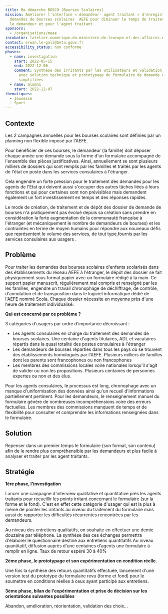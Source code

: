 ```yaml
---
title: Ma démarche BOSCO (Bourses Scolaires)
mission: Améliorer l'interface « demandeur- agent traitant » d'enregistrement des
  demandes de bourses scolaires  AEFE pour diminuer le temps de traitement pour
  le demandeur et pour l'agent traitant
sponsors:
  - /organisations/meae
incubator: latelier.numerique.du.ministere.de.leurope.et.des.affaires.etrangeres
contact: erwan.le-gall@beta.gouv.fr
accessibility_status: non conforme
phases:
  - name: investigation
    start: 2022-05-15
    end: 2022-12-06
    comment: Synthèse des irritants par les utilisateurs et validation des attentes
      avec solution technique et prototypage du formulaire de demande de bourses à l'aide de Démarches
      simplifiées
  - name: alumni
    start: 2022-12-07
thematiques:
  - Jeunesse
  - Sport
---
```


## Contexte

Les 2 campagnes annuelles pour les bourses scolaires sont définies par un planning non flexible imposé par l'AEFE.

Pour bénéficier de ces bourses, le demandeur (la famille) doit déposer chaque année une demande sous la forme d'un formulaire accompagné de l'ensemble des pièces justificatives. Ainsi, annuellement se sont plusieurs milliers de dossiers qui sont remplis par les familles et traités par les agents de l'état en poste dans les services consulaires à l'étranger.

Cela engendre un forte pression pour le traitement des demandes pour les agents de l'Etat qui doivent aussi s'occuper des autres tâches liées à leurs fonctions et qui pour certaines sont non prévisibles mais demandent également un fort investissement en temps et des réponses rapides.

Le mode de création, de traitement et de dépôt des dossier de demande de bourses n'a pratiquement pas évolué depuis sa création sans prendre en considération la forte augmentation de la communauté française à l'étranger (et mécaniquement le nombre de demandeurs de bourses) et les contraintes en terme de moyen humains pour répondre aux nouveaux défis que représentent le volume des services, de tout type,fournis par les services consulaires aux usagers .

## Problème

Pour traiter les demandes des bourses scolaires d'enfants scolarisés dans des établissements du réseau AEFE à l'étranger, le dépôt des dossier se fait physiquement sous format papier avec un formulaire rédigé à la main. Ce support papier manuscrit, régulièrement mal compris et renseigné par les les familles, engendre un travail chronophage de déchiffrage, de contrôle, d'annotation et de transposition dans le logiciel informatique dédié de l'AEFE nommé Scola. Chaque dossier nécessite en moyenne près d'une heure de traitement individualisé.

**Qui est concerné par ce problème ?**

3 catégories d'usagers par ordre d'importance décroissant :

- Les agents consulaires en charge du traitement des demandes de bourses scolaires. Une centaine d'agents titulaires, ADL et vacataires répartis dans la quasi totalité des postes consulaires à l'étranger
- Les demandeurs de bourses réparties dans tous les pays où se trouvent des établissements homologués par l'AEFE. Plusieurs milliers de familles dont les parents sont francophones ou non francophones
- Les membres des commissions locales voire nationales lorsqu'il s'agit de valider ou non les propositions. Plusieurs centaines de personnes expertes ou non et des élus.

Pour les agents consulaires, le processus est long, chronophage avec un manque d'uniformisation des données ainsi qu'un recueil d'informations partiellement pertinent.
Pour les demandeurs, le renseignement manuel du formulaire génère de nombreuses incompréhensions voire des erreurs factuelles.
Les membres des commissions manquent de temps et de flexibilité pour consulter et comprendre les informations renseignées dans le formulaire.

## Solution

Repenser dans un premier temps le formulaire (son format, son contenu) afin de le rendre plus compréhensible par les demandeurs et plus facile à analyser et traiter par les agent traitants.

## Stratégie

**1ère phase, l'investigation**

Lancer une campagne d'interview qualitative et quantitative près les agents traitants pour recueillir les points irritant concernant le formulaire (sur la forme et le fond). C'est en effet cette catégorie d'usager qui est la plus à même de pointer les irritants au niveau du traitement du formulaire mais aussi de rapporter les difficultés récurrentes rencontrées par les demandeurs.

Au niveau des entretiens qualitatifs, on souhaite en effectuer une demie douzaine par téléphone. La synthèse des ces échanges permettra d'élaborer le questionnaire destiné aux entretiens quantitatifs
Au niveau quantitatif, diffusion auprès d'une centaines d'agents une formulaire à remplir en ligne. Taux de retour espéré 30 à 40%

**2ème phase, le prototypage et son expérimentation en condition réelle.**

Une fois la synthèse des retours quantitatifs effectuée, lancement d'une version test du prototype du formulaire revu (forme et fond) pour le soumettre en conditions réelles à ceux ayant participé aux entretiens.

**3ème phase, bilan de l'expérimentation et prise de décision sur les orientations suivantes possibles**

Abandon, amélioration, réorientation, validation des choix...
